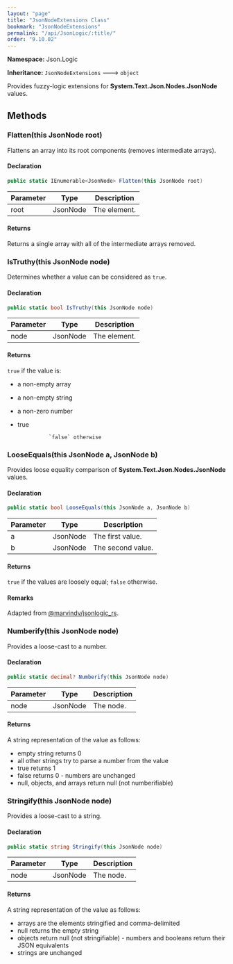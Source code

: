 ```yaml
---
layout: "page"
title: "JsonNodeExtensions Class"
bookmark: "JsonNodeExtensions"
permalink: "/api/JsonLogic/:title/"
order: "9.10.02"
---
```

**Namespace:** Json.Logic

**Inheritance:**
`JsonNodeExtensions`
 🡒 
`object`

Provides fuzzy-logic extensions for **System.Text.Json.Nodes.JsonNode** values.

## Methods

### Flatten(this JsonNode root)

Flattens an array into its root components (removes intermediate arrays).

#### Declaration

```c#
public static IEnumerable<JsonNode> Flatten(this JsonNode root)
```
| Parameter | Type | Description |
|---|---|---|
| root | JsonNode | The element. |

#### Returns

Returns a single array with all of the intermediate arrays removed.

### IsTruthy(this JsonNode node)

Determines whether a value can be considered as `true`.

#### Declaration

```c#
public static bool IsTruthy(this JsonNode node)
```
| Parameter | Type | Description |
|---|---|---|
| node | JsonNode | The element. |

#### Returns

`true` if the value is:
            
- a non-empty array
- a non-empty string
- a non-zero number
- true
            
            	`false` otherwise

### LooseEquals(this JsonNode a, JsonNode b)

Provides loose equality comparison of **System.Text.Json.Nodes.JsonNode** values.

#### Declaration

```c#
public static bool LooseEquals(this JsonNode a, JsonNode b)
```
| Parameter | Type | Description |
|---|---|---|
| a | JsonNode | The first value. |
| b | JsonNode | The second value. |

#### Returns

`true` if the values are loosely equal; `false` otherwise.

#### Remarks

Adapted from [@marvindv/jsonlogic_rs](https://github.com/marvindv/jsonlogic_rs/blob/b2ad93af575f19c6b220a6a54d599e104e72a630/src/operators/logic.rs#L33).

### Numberify(this JsonNode node)

Provides a loose-cast to a number.

#### Declaration

```c#
public static decimal? Numberify(this JsonNode node)
```
| Parameter | Type | Description |
|---|---|---|
| node | JsonNode | The node. |

#### Returns

A string representation of the value as follows:
            
- empty string returns 0
- all other strings try to parse a number from the value
- true returns 1
- false returns 0
            	- numbers are unchanged
- null, objects, and arrays return null (not numberifiable)

### Stringify(this JsonNode node)

Provides a loose-cast to a string.

#### Declaration

```c#
public static string Stringify(this JsonNode node)
```
| Parameter | Type | Description |
|---|---|---|
| node | JsonNode | The node. |

#### Returns

A string representation of the value as follows:
            
- arrays are the elements stringified and comma-delimited
- null returns the empty string
- objects return null (not stringifiable)
            	- numbers and booleans return their JSON equivalents
- strings are unchanged

